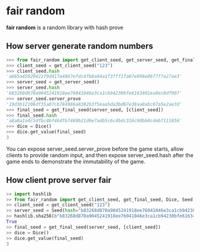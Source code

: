# fair random

**fair random** is a random library with hash prove

## How server generate random numbers

```python
>>> from fair_random import get_client_seed, get_server_seed, get_final_seed
>>> client_seed = get_client_seed("123")
>>> client_seed.hash
'a665a45920422f9d417e4867efdc4fb8a04a1f3fff1fa07e998e86f7f7a27ae3'
>>> server_seed = get_server_seed()
>>> server_seed.hash
'b83268d870a9045241918ee76041046e3ca1cb94230bfe6163401ea0ec8df907'
>>> server_seed.server_prove
'19d3b12106df35a87cb784986a8382b3f5eaa5da3bd67e38aa8abc07a5e2ae3d'
>>> final_seed = get_final_seed(server_seed, [client_seed])
>>> final_seed.hash
'a8a8a1a4c5dfbc4bf46dfb7469b21d9e7adb5c6c4bdc316c90bb0cdeb7111856'
>>> dice = Dice()
>>> dice.get_value(final_seed)
3
```

You can expose server_seed.server_prove before the game starts, allow clients to provide random input, and then expose server_seed.hash after the game ends to demonstrate the immutability of the game.

## How client prove server fair

```python
>> import hashlib
>> from fair_random import get_client_seed, get_final_seed, Dice, Seed
>> client_seed = get_client_seed("123")
>> server_seed = Seed(hash="b83268d870a9045241918ee76041046e3ca1cb94230bfe6163401ea0ec8df907")
>> hashlib.sha256(b"b83268d870a9045241918ee76041046e3ca1cb94230bfe6163401ea0ec8df907").hexdigest() == "19d3b12106df35a87cb784986a8382b3f5eaa5da3bd67e38aa8abc07a5e2ae3d"
True
>> final_seed = get_final_seed(server_seed, [client_seed])
>> dice = Dice()
>> dice.get_value(final_seed)
3
```